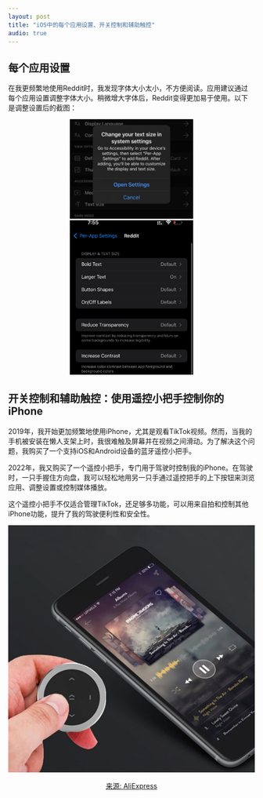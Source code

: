 ```yaml
---
layout: post  
title: "iOS中的每个应用设置、开关控制和辅助触控"  
audio: true
---
```


## 每个应用设置

在我更频繁地使用Reddit时，我发现字体大小太小，不方便阅读。应用建议通过每个应用设置调整字体大小。稍微增大字体后，Reddit变得更加易于使用。以下是调整设置后的截图：

<div style="text-align: center;">  
    <img class="responsive" src="/assets/images/perapp/p2.jpg" alt="每个应用设置界面1" width="50%" />  
</div>

<div style="text-align: center;">  
    <img class="responsive" src="/assets/images/perapp/p1.jpg" alt="每个应用设置界面2" width="50%" />  
</div>

## 开关控制和辅助触控：使用遥控小把手控制你的iPhone

2019年，我开始更加频繁地使用iPhone，尤其是观看TikTok视频。然而，当我的手机被安装在懒人支架上时，我很难触及屏幕并在视频之间滑动。为了解决这个问题，我购买了一个支持iOS和Android设备的蓝牙遥控小把手。

2022年，我又购买了一个遥控小把手，专门用于驾驶时控制我的iPhone。在驾驶时，一只手握住方向盘，我可以轻松地用另一只手通过遥控把手的上下按钮来浏览应用、调整设置或控制媒体播放。

这个遥控小把手不仅适合管理TikTok，还足够多功能，可以用来自拍和控制其他iPhone功能，提升了我的驾驶便利性和安全性。

<div align="center">

<img class="responsive" src="/assets/images/kit/kit.jpg" alt="遥控小把手"/>

<p><a href="https://www.aliexpress.com">来源: AliExpress</a></p>

</div>

